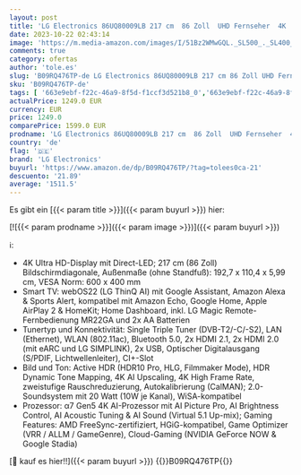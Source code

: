 ```yaml
---
layout: post
title: 'LG Electronics 86UQ80009LB 217 cm  86 Zoll  UHD Fernseher  4K  Active HDR  120 Hz  Smart TV  [Modelljahr 2022]'
date: 2023-10-22 02:43:14
image: 'https://m.media-amazon.com/images/I/51Bz2WMwGQL._SL500_._SL400_.jpg'
comments: true
category: ofertas
author: 'tole.es'
slug: 'B09RQ476TP-de LG Electronics 86UQ80009LB 217 cm 86 Zoll UHD Fernseher 4K...'
sku: 'B09RQ476TP-de'
tags: [ '663e9ebf-f22c-46a9-8f5d-f1ccf3d521b8_0','663e9ebf-f22c-46a9-8f5d-f1ccf3d521b8_201','663e9ebf-f22c-46a9-8f5d-f1ccf3d521b8_2101','663e9ebf-f22c-46a9-8f5d-f1ccf3d521b8_4901','663e9ebf-f22c-46a9-8f5d-f1ccf3d521b8_784902','663e9ebf-f22c-46a9-8f5d-f1ccf3d521b8_801','663e9ebf-f22c-46a9-8f5d-f1ccf3d521b8_9101','Arborist Merchandising Root','Der Sparfuchs','Elektronik & Foto','Fernseher','Fernseher & Heimkino','Fernseher LG','Fernseher ab 65 Zoll','HBS','Heavy and Bulky','Self Service','Special Features Stores','TV Premium','TVs > 75"','lg electronics','🇩🇪', ]
actualPrice: 1249.0 EUR
currency: EUR
price: 1249.0
comparePrice: 1599.0 EUR
prodname: 'LG Electronics 86UQ80009LB 217 cm  86 Zoll  UHD Fernseher  4K  Active HDR  120 Hz  Smart TV  [Modelljahr 2022]'
country: 'de'
flag: '🇩🇪'
brand: 'LG Electronics'
buyurl: 'https://www.amazon.de/dp/B09RQ476TP/?tag=tolees0ca-21'
descuento: '21.89'
average: '1511.5'
---
```


Es gibt ein [{{< param title >}}]({{< param buyurl >}}) hier:

[![{{< param prodname >}}]({{< param image >}})]({{< param buyurl >}})

ℹ️:

- 4K Ultra HD-Display mit Direct-LED; 217 cm (86 Zoll) Bildschirmdiagonale, Außenmaße (ohne Standfuß): 192,7 x 110,4 x 5,99 cm, VESA Norm: 600 x 400 mm
- Smart TV: webOS22 (LG ThinQ AI) mit Google Assistant, Amazon Alexa & Sports Alert, kompatibel mit Amazon Echo, Google Home, Apple AirPlay 2 & HomeKit; Home Dashboard, inkl. LG Magic Remote-Fernbedienung MR22GA und 2x AA Batterien
- Tunertyp und Konnektivität: Single Triple Tuner (DVB-T2/-C/-S2), LAN (Ethernet), WLAN (802.11ac), Bluetooth 5.0, 2x HDMI 2.1, 2x HDMI 2.0 (mit eARC und LG SIMPLINK), 2x USB, Optischer Digitalausgang (S/PDIF, Lichtwellenleiter), CI+-Slot
- Bild und Ton: Active HDR (HDR10 Pro, HLG, Filmmaker Mode), HDR Dynamic Tone Mapping, 4K AI Upscaling, 4K High Frame Rate, zweistufige Rauschreduzierung, Autokalibrierung (CalMAN); 2.0-Soundsystem mit 20 Watt (10W je Kanal), WiSA-kompatibel
- Prozessor: α7 Gen5 4K AI-Prozessor mit AI Picture Pro, AI Brightness Control, AI Acoustic Tuning & AI Sound (Virtual 5.1 Up-mix); Gaming Features: AMD FreeSync-zertifiziert, HGiG-kompatibel, Game Optimizer (VRR / ALLM / GameGenre), Cloud-Gaming (NVIDIA GeForce NOW & Google Stadia)

[🛒 kauf es hier!!]({{< param buyurl >}})
{{<world>}}B09RQ476TP{{</world>}}

